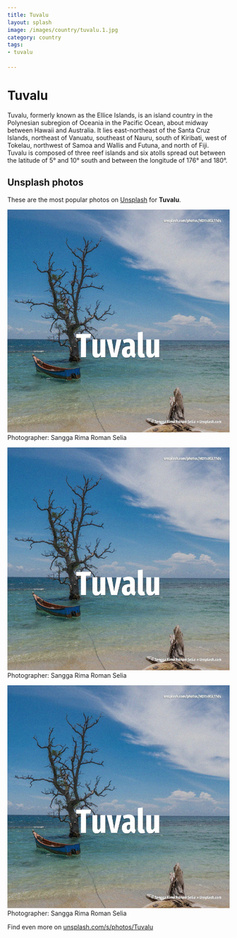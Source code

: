 ```yaml
---
title: Tuvalu
layout: splash
image: /images/country/tuvalu.1.jpg
category: country
tags:
- tuvalu

---
```

# Tuvalu

Tuvalu, formerly known as the Ellice Islands, is an island country in the Polynesian subregion of  Oceania in the Pacific Ocean, about midway between Hawaii and Australia. It lies east-northeast of the Santa Cruz Islands, northeast of Vanuatu, southeast of Nauru, south  of Kiribati, west of Tokelau, northwest of Samoa and Wallis and Futuna, and north of Fiji.    Tuvalu is composed of three reef islands and six atolls spread out between the latitude of 5° and  10° south and between the longitude of 176° and 180°. 

 
## Unsplash photos
These are the most popular photos on [Unsplash](https://unsplash.com) for **Tuvalu**.
 
![Tuvalu](/images/country/tuvalu.1.jpg)
Photographer:  Sangga Rima Roman Selia
 
![Tuvalu](/images/country/tuvalu.2.jpg)
Photographer:  Sangga Rima Roman Selia
 
![Tuvalu](/images/country/tuvalu.3.jpg)
Photographer:  Sangga Rima Roman Selia
 
Find even more on [unsplash.com/s/photos/Tuvalu](https://unsplash.com/s/photos/Tuvalu)
 
